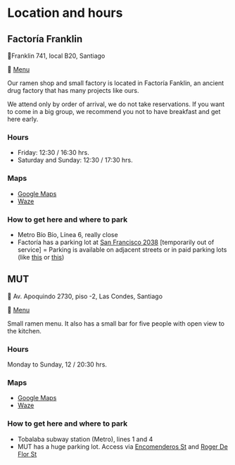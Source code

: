 # Location and hours

## Factoría Franklin

📍Franklin 741, local B20, Santiago

🍜 [Menu](https://miraifoodlab.cl/es/page/menu-franklin)

Our ramen shop and small factory is located in Factoría Fanklin, an ancient drug factory that has many projects like ours.

We attend only by order of arrival, we do not take reservations. If you want to come in a big group, we recommend you not to have breakfast and get here early.

### Hours

- Friday: 12:30 / 16:30 hrs.
- Saturday and Sunday: 12:30 / 17:30 hrs.

### Maps

- [Google Maps](https://maps.app.goo.gl/wvaB3fmgrUKCrKzy7)
- [Waze](waze://?ll=-33.4728439,-70.6430923&navigate=yes)

### How to get here and where to park

- Metro Bío Bío, Línea 6, really close
- Factoría has a parking lot at [San Francisco 2038](https://maps.app.goo.gl/Lgqmkhjei6zsHfDv9) [temporarily out of service]
= Parking is available on adjacent streets or in paid parking lots (like [this](https://g.co/kgs/j1AEuF5) or [this](https://maps.app.goo.gl/ZXfXWwyKcEefgYCT9))

## MUT

📍 Av. Apoquindo 2730, piso -2, Las Condes, Santiago

🍜 [Menu](https://miraifoodlab.cl/es/page/menu-mut)

Small ramen menu. It also has a small bar for five people with open view to the kitchen.

### Hours

Monday to Sunday, 12 / 20:30 hrs.

### Maps

- [Google Maps](https://maps.app.goo.gl/YsvKtehdg6tZDyj37)
- [Waze](waze://?ll=-33.4176811,-70.6024588&navigate=yes)

### How to get here and where to park

- Tobalaba subway station (Metro), lines 1 and 4
- MUT has a huge parking lot. Access via [Encomenderos St](https://maps.app.goo.gl/cPww4GBv1vy47hms9) and [Roger De Flor St](https://maps.app.goo.gl/Tfu5mPXqwrQ2wW4u9)
